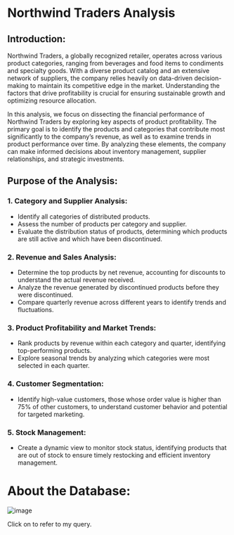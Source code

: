 # Northwind Traders Analysis

## Introduction: 
  Northwind Traders, a globally recognized retailer, operates across various product categories, ranging from beverages and food items to condiments and specialty goods. With a diverse product catalog and an extensive network of suppliers, the company relies heavily on data-driven decision-making to maintain its competitive edge in the market. Understanding the factors that drive profitability is crucial for ensuring sustainable growth and optimizing resource allocation.
  
  In this analysis, we focus on dissecting the financial performance of Northwind Traders by exploring key aspects of product profitability. The primary goal is to identify the products and categories that contribute most significantly to the company’s revenue, as well as to examine trends in product performance over time. By analyzing these elements, the company can make informed decisions about inventory management, supplier relationships, and strategic investments.

## Purpose of the Analysis:

### 1. Category and Supplier Analysis:
- Identify all categories of distributed products.
- Assess the number of products per category and supplier.
- Evaluate the distribution status of products, determining which products are still active and   which have been discontinued.
### 2. Revenue and Sales Analysis:
- Determine the top products by net revenue, accounting for discounts to understand the actual   revenue received.
- Analyze the revenue generated by discontinued products before they were discontinued.
- Compare quarterly revenue across different years to identify trends and fluctuations.
### 3. Product Profitability and Market Trends:
- Rank products by revenue within each category and quarter, identifying top-performing           products.  
- Explore seasonal trends by analyzing which categories were most selected in each quarter.
### 4. Customer Segmentation:
- Identify high-value customers, those whose order value is higher than 75% of other customers,   to understand customer behavior and potential for targeted marketing.
### 5. Stock Management:
- Create a dynamic view to monitor stock status, identifying products that are out of stock to 
  ensure timely restocking and efficient inventory management.

# About the Database:

![image](https://github.com/user-attachments/assets/18d6eaff-8c45-4c57-8735-50f767b56df6)

Click on  to refer to my query.

